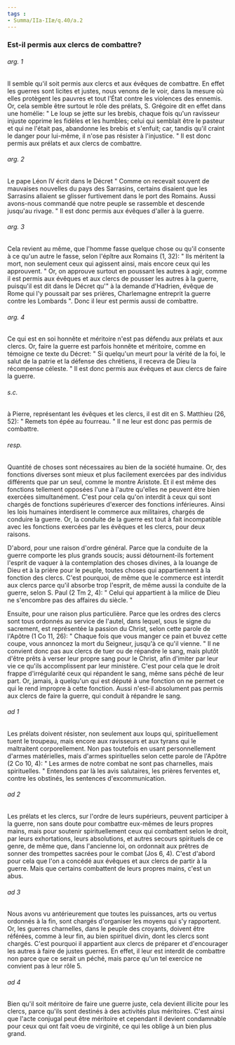 ```yaml
---
tags : 
- Summa/IIa-IIæ/q.40/a.2
---
```


### Est-il permis aux clercs de combattre?

###### arg. 1
Il semble qu'il soit permis aux clercs et aux évêques de combattre. En effet les guerres sont licites et justes, nous venons de le voir, dans la mesure où elles protègent les pauvres et tout l'État contre les violences des ennemis. Or, cela semble être surtout le rôle des prélats, S. Grégoire dit en effet dans une homélie: " Le loup se jette sur les brebis, chaque fois qu'un ravisseur injuste opprime les fidèles et les humbles; celui qui semblait être le pasteur et qui ne l'était pas, abandonne les brebis et s'enfuit; car, tandis qu'il craint le danger pour lui-même, il n'ose pas résister à l'injustice. " Il est donc permis aux prélats et aux clercs de combattre. 

###### arg. 2
Le pape Léon IV écrit dans le Décret " Comme on recevait souvent de mauvaises nouvelles du pays des Sarrasins, certains disaient que les Sarrasins allaient se glisser furtivement dans le port des Romains. Aussi avons-nous commandé que notre peuple se rassemble et descende jusqu'au rivage. " Il est donc permis aux évêques d'aller à la guerre. 

###### arg. 3
Cela revient au même, que l'homme fasse quelque chose ou qu'il consente à ce qu'un autre le fasse, selon l'épître aux Romains (1, 32): " Ils méritent la mort, non seulement ceux qui agissent ainsi, mais encore ceux qui les approuvent. " Or, on approuve surtout en poussant les autres à agir, comme il est permis aux évêques et aux clercs de pousser les autres à la guerre, puisqu'il est dit dans le Décret qu'" à la demande d'Hadrien, évêque de Rome qui l'y poussait par ses prières, Charlemagne entreprit la guerre contre les Lombards ". Donc il leur est permis aussi de combattre. 

###### arg. 4
Ce qui est en soi honnête et méritoire n'est pas défendu aux prélats et aux clercs. Or, faire la guerre est parfois honnête et méritoire, comme en témoigne ce texte du Décret: " Si quelqu'un meurt pour la vérité de la foi, le salut de la patrie et la défense des chrétiens, il recevra de Dieu la récompense céleste. " Il est donc permis aux évêques et aux clercs de faire la guerre. 

###### s.c.
à Pierre, représentant les évêques et les clercs, il est dit en S. Matthieu (26, 52): " Remets ton épée au fourreau. " Il ne leur est donc pas permis de combattre. 

###### resp.
Quantité de choses sont nécessaires au bien de la société humaine. Or, des fonctions diverses sont mieux et plus facilement exercées par des individus différents que par un seul, comme le montre Aristote. Et il est même des fonctions tellement opposées l'une à l'autre qu'elles ne peuvent être bien exercées simultanément. C'est pour cela qu'on interdit à ceux qui sont chargés de fonctions supérieures d'exercer des fonctions inférieures. Ainsi les lois humaines interdisent le commerce aux militaires, chargés de conduire la guerre. Or, la conduite de la guerre est tout à fait incompatible avec les fonctions exercées par les évêques et les clercs, pour deux raisons. 

D'abord, pour une raison d'ordre général. Parce que la conduite de la guerre comporte les plus grands soucis; aussi détournent-ils fortement l'esprit de vaquer à la contemplation des choses divines, à la louange de Dieu et à la prière pour le peuple, toutes choses qui appartiennent à la fonction des clercs. C'est pourquoi, de même que le commerce est interdit aux clercs parce qu'il absorbe trop l'esprit, de même aussi la conduite de la guerre, selon S. Paul (2 Tm 2, 4): " Celui qui appartient à la milice de Dieu ne s'encombre pas des affaires du siècle. " 

Ensuite, pour une raison plus particulière. Parce que les ordres des clercs sont tous ordonnés au service de l'autel, dans lequel, sous le signe du sacrement, est représentée la passion du Christ, selon cette parole de l'Apôtre (1 Co 11, 26): " Chaque fois que vous manger ce pain et buvez cette coupe, vous annoncez la mort du Seigneur, jusqu'à ce qu'il vienne. " Il ne convient donc pas aux clercs de tuer ou de répandre le sang, mais plutôt d'être prêts à verser leur propre sang pour le Christ, afin d'imiter par leur vie ce qu'ils accomplissent par leur ministère. C'est pour cela que le droit frappe d'irrégularité ceux qui répandent le sang, même sans péché de leur part. Or, jamais, à quelqu'un qui est député à une fonction on ne permet ce qui le rend impropre à cette fonction. Aussi n'est-il absolument pas permis aux clercs de faire la guerre, qui conduit à répandre le sang. 

###### ad 1
Les prélats doivent résister, non seulement aux loups qui, spirituellement tuent le troupeau, mais encore aux ravisseurs et aux tyrans qui le maltraitent corporellement. Non pas toutefois en usant personnellement d'armes matérielles, mais d'armes spirituelles selon cette parole de l'Apôtre (2 Co 10, 4): " Les armes de notre combat ne sont pas charnelles, mais spirituelles. " Entendons par là les avis salutaires, les prières ferventes et, contre les obstinés, les sentences d'excommunication. 

###### ad 2
Les prélats et les clercs, sur l'ordre de leurs supérieurs, peuvent participer à la guerre, non sans doute pour combattre eux-mêmes de leurs propres mains, mais pour soutenir spirituellement ceux qui combattent selon le droit, par leurs exhortations, leurs absolutions, et autres secours spirituels de ce genre, de même que, dans l'ancienne loi, on ordonnait aux prêtres de sonner des trompettes sacrées pour le combat (Jos 6, 4). C'est d'abord pour cela que l'on a concédé aux évêques et aux clercs de partir à la guerre. Mais que certains combattent de leurs propres mains, c'est un abus. 

###### ad 3
Nous avons vu antérieurement que toutes les puissances, arts ou vertus ordonnés à la fin, sont chargés d'organiser les moyens qui s'y rapportent. Or, les guerres charnelles, dans le peuple des croyants, doivent être référées, comme à leur fin, au bien spirituel divin, dont les clercs sont chargés. C'est pourquoi il appartient aux clercs de préparer et d'encourager les autres à faire de justes guerres. En effet, il leur est interdit de combattre non parce que ce serait un péché, mais parce qu'un tel exercice ne convient pas à leur rôle 5. 

###### ad 4
Bien qu'il soit méritoire de faire une guerre juste, cela devient illicite pour les clercs, parce qu'ils sont destinés à des activités plus méritoires. C'est ainsi que l'acte conjugal peut être méritoire et cependant il devient condamnable pour ceux qui ont fait voeu de virginité, ce qui les oblige à un bien plus grand. 

